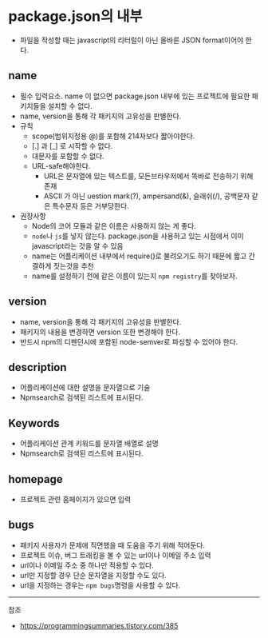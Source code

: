 # package.json의 내부

- 파일을 작성할 때는 javascript의 리터럴이 아닌 올바른 JSON format이어야 한다.

## name

- 필수 입력요소. name 이 없으면 package.json 내부에 있는 프로젝트에 필요한 패키지들을 설치할 수 없다.
- name, version을 통해 각 패키지의 고유성을 판별한다.
- 규칙
  - scope(범위지정용 @)를 포함해 214자보다 짧아야한다.
  - [.] 과 [_] 로 시작할 수 없다.
  - 대문자를 포함할 수 없다.
  - URL-safe해야한다.
    - URL은 문자열에 있는 텍스트를, 모든브라우저에서 똑바로 전송하기 위해 존재
    - ASCII 가 아닌 uestion mark(?), ampersand(&), 슬래쉬(/), 공백문자 같은 특수문자 등은 거부당한다.
- 권장사항
  - Node의 코어 모듈과 같은 이름은 사용하지 않는 게 좋다.
  - `node`나 `js`를 넣지 않는다. package.json을 사용하고 있는 시점에서 이미 javascript라는 것을 알 수 있음
  - name는 어플리케이션 내부에서 require()로 불려오기도 하기 때문에 짧고 간결하게 짓는것을 추천
  - name를 설정하기 전에 같은 이름이 있는지 `npm registry`를 찾아보자.

## version

- name, version을 통해 각 패키지의 고유성을 판별한다.
- 패키지의 내용을 변경하면 version 또한 변경해야 한다.
- 반드시 npm의 디펜던시에 포함된 node-semver로 파싱할 수 있어야 한다.

## description

- 어플리케이션에 대한 설명을 문자열으로 기술
- Npmsearch로 검색된 리스트에 표시된다.

## Keywords

- 어플리케이션 관계 키워드를 문자열 배열로 설명
- Npmsearch로 검색된 리스트에 표시된다.

## homepage

- 프로젝트 관련 홈페이지가 있으면 입력

## bugs

- 패키지 사용자가 문제에 직면했을 때 도움을 주기 위해 적어둔다.
- 프로젝트 이슈, 버그 트래킹을 볼 수 있는 url이나 이메일 주소 입력
- url이나 이메일 주소 중 하나만 적용할 수 있다.
- url만 지정할 경우 단순 문자열을 지정할 수도 있다.
- url을 지정하는 경우는 `npm bugs`명령을 사용할 수 있다.

---

참조

- https://programmingsummaries.tistory.com/385
